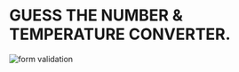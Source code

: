 # GUESS THE NUMBER & TEMPERATURE CONVERTER.

![form validation](https://user-images.githubusercontent.com/78687135/209332823-52fabbb0-0c23-49da-a8d7-b9ab3d3af965.gif)
